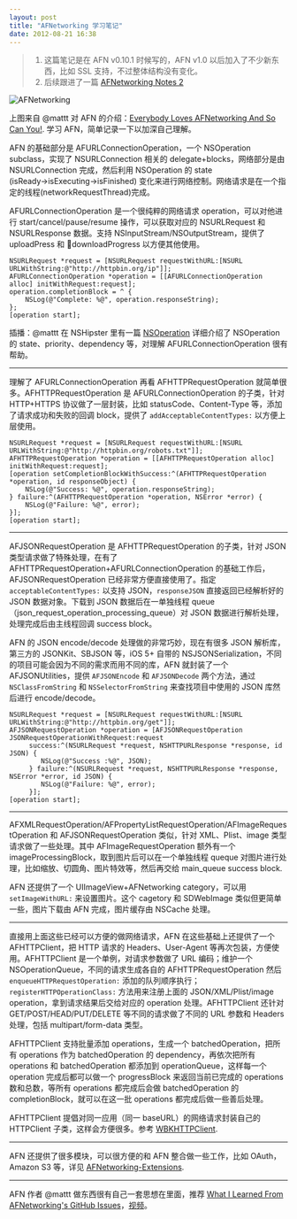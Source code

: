 ```yaml
---
layout: post
title: "AFNetworking 学习笔记"
date: 2012-08-21 16:38
---
```


> 1. 这篇笔记是在 AFN v0.10.1 时候写的，AFN v1.0 以后加入了不少新东西，比如 SSL 支持，不过整体结构没有变化。
> 1. 后续跟进了一篇 [AFNetworking Notes 2][7]

![AFNetworking](https://lh3.googleusercontent.com/-KgxDNqv1-vk/UDNYRSrKBkI/AAAAAAAAC3c/QgUByH1xXEw/s640/AFN.jpg)

上图来自 @mattt 对 AFN 的介绍：[Everybody Loves AFNetworking And So Can You!][1]. 学习 AFN，简单记录一下以加深自己理解。

AFN 的基础部分是 AFURLConnectionOperation，一个 NSOperation subclass，实现了 NSURLConnection 相关的 delegate+blocks，网络部分是由 NSURLConnection 完成，然后利用 NSOperation 的 state (isReady→isExecuting→isFinished) 变化来进行网络控制。网络请求是在一个指定的线程(networkRequestThread)完成。

AFURLConnectionOperation 是一个很纯粹的网络请求 operation，可以对他进行 start/cancel/pause/resume 操作，可以获取对应的 NSURLRequest 和 NSURLResponse 数据。支持 NSInputStream/NSOutputStream，提供了 uploadPress 和 downloadProgress 以方便其他使用。

```
NSURLRequest *request = [NSURLRequest requestWithURL:[NSURL URLWithString:@"http://httpbin.org/ip"]];
AFURLConnectionOperation *operation = [[AFURLConnectionOperation alloc] initWithRequest:request];
operation.completionBlock = ^ {
    NSLog(@"Complete: %@", operation.responseString);
};
[operation start];
```

插播：@mattt 在 NSHipster 里有一篇 [NSOperation][2] 详细介绍了 NSOperation 的 state、priority、dependency 等，对理解 AFURLConnectionOperation 很有帮助。

----

理解了 AFURLConnectionOperation 再看 AFHTTPRequestOperation 就简单很多。AFHTTPRequestOperation 是 AFURLConnectionOperation 的子类，针对 HTTP+HTTPS 协议做了一层封装，比如 statusCode、Content-Type 等，添加了请求成功和失败的回调 block，提供了 `addAcceptableContentTypes:` 以方便上层使用。

```
NSURLRequest *request = [NSURLRequest requestWithURL:[NSURL URLWithString:@"http://httpbin.org/robots.txt"]];
AFHTTPRequestOperation *operation = [[AFHTTPRequestOperation alloc] initWithRequest:request];
[operation setCompletionBlockWithSuccess:^(AFHTTPRequestOperation *operation, id responseObject) {
    NSLog(@"Success: %@", operation.responseString);
} failure:^(AFHTTPRequestOperation *operation, NSError *error) {
    NSLog(@"Failure: %@", error);
}];
[operation start];
```

----

AFJSONRequestOperation 是 AFHTTPRequestOperation 的子类，针对 JSON 类型请求做了特殊处理，在有了 AFHTTPRequestOperation+AFURLConnectionOperation 的基础工作后，AFJSONRequestOperation 已经非常方便直接使用了。指定 `acceptableContentTypes:` 以支持 JSON，`responseJSON` 直接返回已经解析好的 JSON 数据对象。下载到 JSON 数据后在一单独线程 queue（json_request_operation_processing_queue）对 JSON 数据进行解析处理，处理完成后由主线程回调 success block。

AFN 的 JSON encode/decode 处理做的非常巧妙，现在有很多 JSON 解析库，第三方的 JSONKit、SBJSON 等，iOS 5+ 自带的 NSJSONSerialization，不同的项目可能会因为不同的需求而用不同的库，AFN 就封装了一个 AFJSONUtilities，提供 `AFJSONEncode` 和 `AFJSONDecode` 两个方法，通过 `NSClassFromString` 和 `NSSelectorFromString` 来查找项目中使用的 JSON 库然后进行 encode/decode。

```
NSURLRequest *request = [NSURLRequest requestWithURL:[NSURL URLWithString:@"http://httpbin.org/get"]];
AFJSONRequestOperation *operation = [AFJSONRequestOperation JSONRequestOperationWithRequest:request
     success:^(NSURLRequest *request, NSHTTPURLResponse *response, id JSON) {
        NSLog(@"Success :%@", JSON);
     } failure:^(NSURLRequest *request, NSHTTPURLResponse *response, NSError *error, id JSON) {
        NSLog(@"Failure: %@", error);
     }];
[operation start];
```

----

AFXMLRequestOperation/AFPropertyListRequestOperation/AFImageRequestOperation 和 AFJSONRequestOperation 类似，针对 XML、Plist、image 类型请求做了一些处理。其中 AFImageRequestOperation 额外有一个 imageProcessingBlock，取到图片后可以在一个单独线程 queque 对图片进行处理，比如缩放、切圆角、图片特效等，然后再交给 main_queue success block.

AFN 还提供了一个 UIImageView+AFNetworking category，可以用 `setImageWithURL:` 来设置图片。这个 cagetory 和 SDWebImage 类似但更简单一些，图片下载由 AFN 完成，图片缓存由 NSCache 处理。

----

直接用上面这些已经可以方便的做网络请求，AFN 在这些基础上还提供了一个 AFHTTPClient，把 HTTP 请求的 Headers、User-Agent 等再次包装，方便使用。AFHTTPClient 是一个单例，对请求参数做了 URL 编码；维护一个 NSOperationQueue，不同的请求生成各自的 AFHTTPRequestOperation 然后 `enqueueHTTPRequestOperation:` 添加的队列顺序执行；`registerHTTPOperationClass:` 方法用来注册上面的 JSON/XML/Plist/image operation，拿到请求结果后交给对应的 operation 处理。AFHTTPClient 还针对 GET/POST/HEAD/PUT/DELETE 等不同的请求做了不同的 URL 参数和 Headers 处理，包括 multipart/form-data 类型。

AFHTTPClient 支持批量添加 operations，生成一个 batchedOperation，把所有 operations 作为 batchedOperation 的 dependency，再依次把所有 operations 和 batchedOperation 都添加到 operationQueue，这样每一个 operation 完成后都可以做一个 progressBlock 来返回当前已完成的 operations 数和总数，等所有 operations 都完成后会做 batchedOperation 的 completionBlock，就可以在这一批 operations 都完成后做一些善后处理。

AFHTTPClient 提倡对同一应用（同一 baseURL）的网络请求封装自己的 HTTPClient 子类，这样会方便很多。参考 [WBKHTTPClient][3].

----

AFN 还提供了很多模块，可以很方便的和 AFN 整合做一些工作，比如 OAuth，Amazon S3 等，详见 [AFNetworking-Extensions][4].

----

AFN 作者 @mattt 做东西很有自己一套思想在里面，推荐 [What I Learned From AFNetworking's GitHub Issues][5]，[视频][6]。


[1]:https://speakerdeck.com/u/mattt/p/everybody-loves-afnetworking-and-so-can-you
[2]:http://nshipster.com/nsoperation/
[3]:https://github.com/fannheyward/WeiboEngine/blob/master/WeiboKit/WBKHTTPClient.h
[4]:https://github.com/AFNetworking/AFNetworking/wiki/AFNetworking-Extensions
[5]:https://speakerdeck.com/u/mattt/p/what-i-learned-from-afnetworkings-github-issues
[6]:http://www.vimeo.com/47459338
[7]:https://fann.im/blog/2013/04/29/afnetworking-notes-2/

